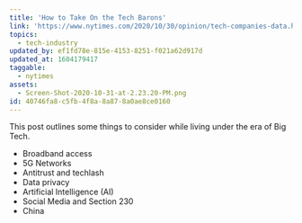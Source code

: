 ```yaml
---
title: 'How to Take On the Tech Barons'
link: 'https://www.nytimes.com/2020/10/30/opinion/tech-companies-data.html'
topics:
  - tech-industry
updated_by: ef1fd78e-815e-4153-8251-f021a62d917d
updated_at: 1604179417
taggable:
  - nytimes
assets:
  - Screen-Shot-2020-10-31-at-2.23.20-PM.png
id: 40746fa8-c5fb-4f8a-8a87-8a0ae8ce0160
---
```

This post outlines some things to consider while living under the era of Big Tech.

- Broadband access
- 5G Networks
- Antitrust and techlash
- Data privacy
- Artificial Intelligence (AI)
- Social Media and Section 230
- China